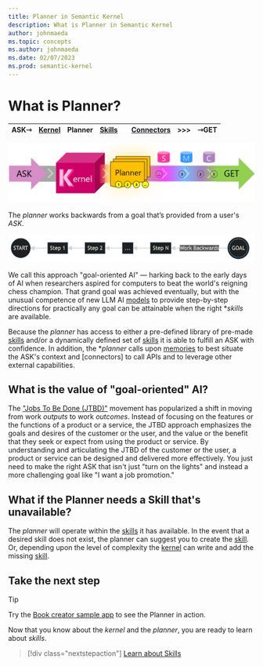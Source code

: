 ```yaml
---
title: Planner in Semantic Kernel
description: What is Planner in Semantic Kernel
author: johnmaeda
ms.topic: concepts
ms.author: johnmaeda
ms.date: 02/07/2023
ms.prod: semantic-kernel
---
```


# What is Planner?

| ASK⇾ | [Kernel](kernel) | Planner | [Skills](skills)| |[Connectors](Connectors) | >>>|  ⇾GET | 
|---|---|---|---|---|---|---|---|

![Journey of an ask to a get in Semantic Kernel visualized as phases as annotated immediately below](../media/fullview.png)

The _planner_ works backwards from a goal that’s provided from a user's _ASK_. 

![](../media/goaloriented.png)

We call this approach "goal-oriented AI" — harking back to the early days of AI when researchers aspired for computers to beat the world's reigning chess champion. That grand goal was achieved eventually, but with the unusual competence of new LLM AI [models](/semantic-kernel/concepts-ai/models) to provide step-by-step directions for practically any goal can be attainable when the right **skills* are available. 

Because the _planner_ has access to either a pre-defined library of pre-made [skills](/semantic-kernel/concepts-sk/skills) and/or a dynamically defined set of [skills](/semantic-kernel/concepts-sk/skills) it is able to fulfill an ASK with confidence. In addition, the **planner* calls upon [memories](/semantic-kernel/concepts-sk/memories) to best situate the ASK's context and [connectors] to call APIs and to leverage other external capabilities.

## What is the value of "goal-oriented" AI?

The ["Jobs To Be Done (JTBD)"](https://hbr.org/2016/09/know-your-customers-jobs-to-be-done) movement has popularized a shift in moving from work _outputs_ to work _outcomes_. Instead of focusing on the features or the functions of a product or a service, the JTBD approach emphasizes the goals and desires of the customer or the user, and the value or the benefit that they seek or expect from using the product or service. By understanding and articulating the JTBD of the customer or the user, a product or service can be designed and delivered more effectively. You just need to make the right ASK that isn't just "turn on the lights" and instead a more challenging goal like "I want a job promotion."

## What if the Planner needs a Skill that's unavailable?

The _planner_ will operate within the [skills](/semantic-kernel/concepts-sk/skills) it has available. In the event that a desired skill does not exist, the planner can suggest you to create the [skill](/semantic-kernel/concepts-sk/skills). Or, depending upon the level of complexity the [kernel](/semantic-kernel/concepts-sk/kernel) can write and add the missing [skill](/semantic-kernel/concepts-sk/skills). 

## Take the next step

> [!TIP]
> Try the [Book creator sample app](/semantic-kernel/samples/bookcreator) to see the Planner in action.

Now that you know about the _kernel_ and the _planner_, you are ready to learn about _skills_.

> [!div class="nextstepaction"]
> [Learn about Skills](skills.md)

